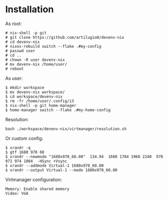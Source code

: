 # Installation

As root:
```
# nix-shell -p git
# git clone https://github.com/artilugio0/devenv-nix
# cd devenv-nix
# nixos-rebuild switch --flake .#my-config
# passwd user
# cd ..
# chown -R user devenv-nix
# mv devenv-nix /home/user/
# reboot
```

As user:
```
$ mkdir workspace
$ mv devenv-nix workspace/
$ cd workspace/devenv-nix
$ rm -fr /home/user/.config/i3
$ nix-shell -p git home-manager
$ home-manager switch --flake .#my-home-config
```

Resolution:
```
bash ./workspace/devenv-nix/virtmanager/resolution.sh
```

Or custom config:
```
$ xrandr -q
$ gtf 1680 970 60
$ xrandr --newmode "1680x970_60.00"  134.94  1680 1784 1960 2240  970 971 974 1004  -HSync +Vsync
$ xrandr --addmode Virtual-1 1680x970_60.00
$ xrandr --output Virtual-1 --mode 1680x970_60.00
```

Virtmanager configuration:
```
Memory: Enable shared memory
Video: VGA
```
